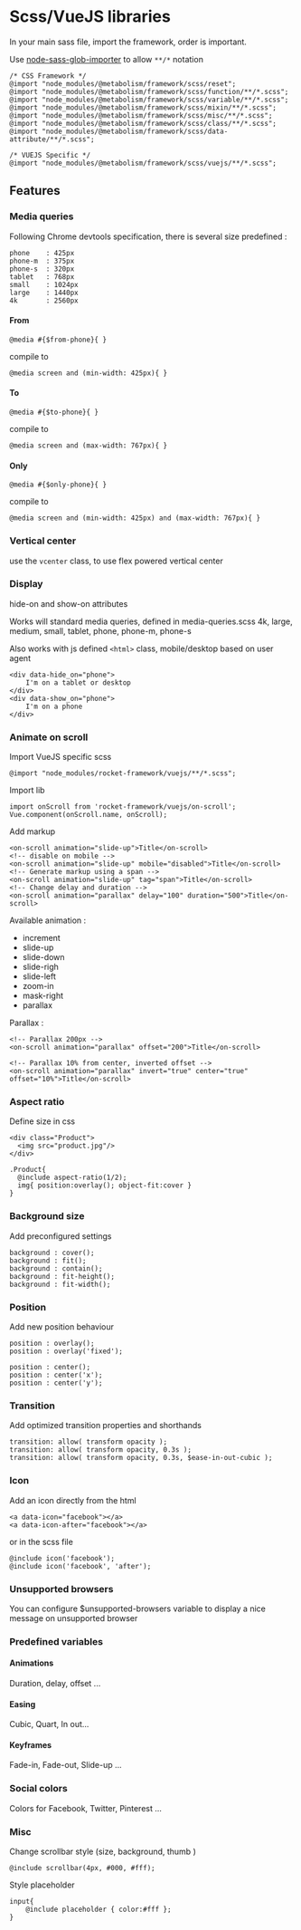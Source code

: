 # Scss/VueJS libraries

In your main sass file, import the framework, order is important.

Use [node-sass-glob-importer](https://www.npmjs.com/package/node-sass-glob-importer) to allow `**/*` notation

    /* CSS Framework */
    @import "node_modules/@metabolism/framework/scss/reset";
    @import "node_modules/@metabolism/framework/scss/function/**/*.scss";
    @import "node_modules/@metabolism/framework/scss/variable/**/*.scss";
    @import "node_modules/@metabolism/framework/scss/mixin/**/*.scss";
    @import "node_modules/@metabolism/framework/scss/misc/**/*.scss";
    @import "node_modules/@metabolism/framework/scss/class/**/*.scss";
    @import "node_modules/@metabolism/framework/scss/data-attribute/**/*.scss";
    
    /* VUEJS Specific */
    @import "node_modules/@metabolism/framework/scss/vuejs/**/*.scss";
    
## Features

### Media queries

 Following Chrome devtools specification, there is several size predefined :

    phone    : 425px
    phone-m  : 375px
    phone-s  : 320px
    tablet   : 768px
    small    : 1024px
    large    : 1440px
    4k       : 2560px

#### From

    @media #{$from-phone}{ }

 compile to

    @media screen and (min-width: 425px){ }

#### To

    @media #{$to-phone}{ }

 compile to

    @media screen and (max-width: 767px){ }

#### Only

    @media #{$only-phone}{ }

 compile to

    @media screen and (min-width: 425px) and (max-width: 767px){ }

### Vertical center

 use the `vcenter` class, to use flex powered vertical center

### Display

 hide-on and show-on attributes

 Works will standard media queries, defined in media-queries.scss
 4k, large, medium, small, tablet, phone, phone-m, phone-s

 Also works with js defined `<html>` class, mobile/desktop based on user agent

    <div data-hide_on="phone">
        I'm on a tablet or desktop
    </div>
    <div data-show_on="phone">
        I'm on a phone
    </div>
    
### Animate on scroll

 Import VueJS specific scss

    @import "node_modules/rocket-framework/vuejs/**/*.scss";

 Import lib

    import onScroll from 'rocket-framework/vuejs/on-scroll';
    Vue.component(onScroll.name, onScroll);
    
 Add markup
   
    <on-scroll animation="slide-up">Title</on-scroll>
    <!-- disable on mobile -->
    <on-scroll animation="slide-up" mobile="disabled">Title</on-scroll>
    <!-- Generate markup using a span -->
    <on-scroll animation="slide-up" tag="span">Title</on-scroll>
    <!-- Change delay and duration -->
    <on-scroll animation="parallax" delay="100" duration="500">Title</on-scroll>
    
 Available animation : 
  - increment
  - slide-up
  - slide-down
  - slide-righ
  - slide-left
  - zoom-in
  - mask-right
  - parallax
  
 Parallax : 
 
    <!-- Parallax 200px -->
    <on-scroll animation="parallax" offset="200">Title</on-scroll>
   
    <!-- Parallax 10% from center, inverted offset -->
    <on-scroll animation="parallax" invert="true" center="true" offset="10%">Title</on-scroll>


### Aspect ratio

 Define size in css
 
    <div class="Product">
      <img src="product.jpg"/>
    </div>

    .Product{
      @include aspect-ratio(1/2);
      img{ position:overlay(); object-fit:cover }
    }

### Background size

Add preconfigured settings

    background : cover();
    background : fit();
    background : contain();
    background : fit-height();
    background : fit-width();

### Position

 Add new position behaviour
 
    position : overlay();
    position : overlay('fixed');

    position : center();
    position : center('x');
    position : center('y');

### Transition

 Add optimized transition properties and shorthands
 
    transition: allow( transform opacity );
    transition: allow( transform opacity, 0.3s );
    transition: allow( transform opacity, 0.3s, $ease-in-out-cubic );

### Icon

 Add an icon directly from the html

    <a data-icon="facebook"></a>
    <a data-icon-after="facebook"></a>

or in the scss file

    @include icon('facebook');
    @include icon('facebook', 'after');

 
### Unsupported browsers

 You can configure $unsupported-browsers variable to display a nice message on unsupported browser

### Predefined variables

#### Animations

 Duration, delay, offset ...

#### Easing
 
 Cubic, Quart, In out...
 
#### Keyframes

 Fade-in, Fade-out, Slide-up ...

### Social colors

 Colors for Facebook, Twitter, Pinterest ...

### Misc
   
 Change scrollbar style (size, background, thumb )

    @include scrollbar(4px, #000, #fff);
 
 Style placeholder
 
    input{
        @include placeholder { color:#fff };
    }


